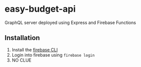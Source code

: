# easy-budget-api

GraphQL server deployed using Express and Firebase Functions

## Installation

1. Install the [firebase CLI](https://firebase.google.com/docs/cli)
2. Login into firebase using `firebase login`
3. NO CLUE
